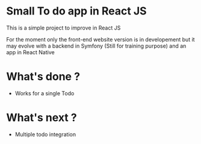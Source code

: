 # Small To do app in React JS

This is a simple project to improve in React JS

For the moment only the front-end website version is in developement but it may evolve with a backend in Symfony (Still for training purpose) and an app in React Native

# What's done ?

- Works for a single Todo

# What's next ?

- Multiple todo integration
